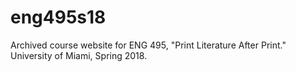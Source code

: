 # eng495s18
Archived course website for ENG 495, "Print Literature After Print." University of Miami, Spring 2018.
